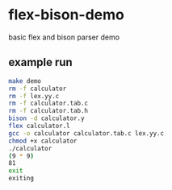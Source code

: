 # flex-bison-demo
basic flex and bison parser demo

## example run

``` bash
make demo
rm -f calculator
rm -f lex.yy.c
rm -f calculator.tab.c
rm -f calculator.tab.h
bison -d calculator.y
flex calculator.l
gcc -o calculator calculator.tab.c lex.yy.c
chmod +x calculator
./calculator
(9 * 9)
81
exit
exiting
```